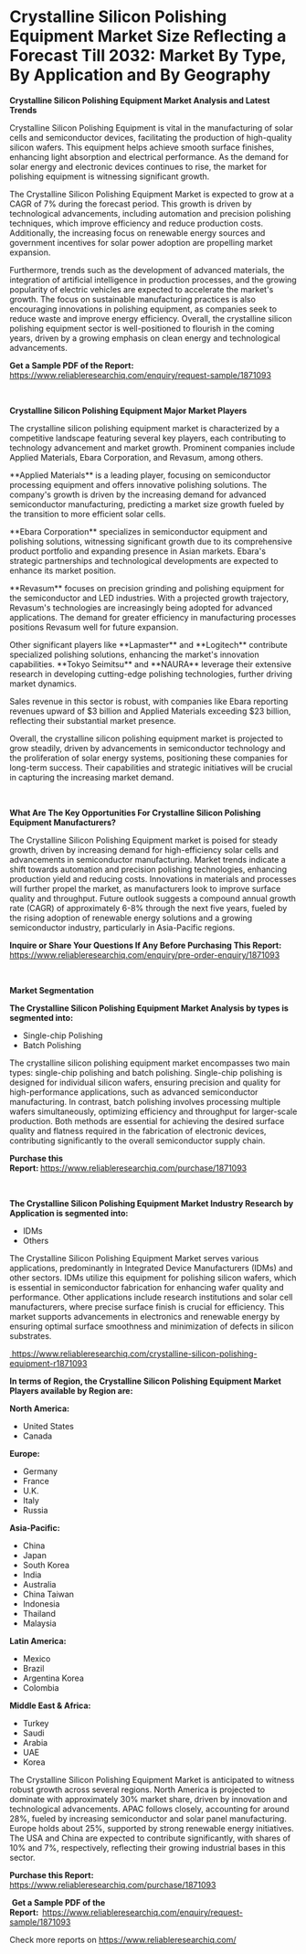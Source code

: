 <p><h1>Crystalline Silicon Polishing Equipment Market Size Reflecting a Forecast Till 2032: Market By Type, By Application and By Geography</h1></p><p><strong>Crystalline Silicon Polishing Equipment Market Analysis and Latest Trends</strong></p>
<p><p>Crystalline Silicon Polishing Equipment is vital in the manufacturing of solar cells and semiconductor devices, facilitating the production of high-quality silicon wafers. This equipment helps achieve smooth surface finishes, enhancing light absorption and electrical performance. As the demand for solar energy and electronic devices continues to rise, the market for polishing equipment is witnessing significant growth.</p><p>The Crystalline Silicon Polishing Equipment Market is expected to grow at a CAGR of 7% during the forecast period. This growth is driven by technological advancements, including automation and precision polishing techniques, which improve efficiency and reduce production costs. Additionally, the increasing focus on renewable energy sources and government incentives for solar power adoption are propelling market expansion.</p><p>Furthermore, trends such as the development of advanced materials, the integration of artificial intelligence in production processes, and the growing popularity of electric vehicles are expected to accelerate the market's growth. The focus on sustainable manufacturing practices is also encouraging innovations in polishing equipment, as companies seek to reduce waste and improve energy efficiency. Overall, the crystalline silicon polishing equipment sector is well-positioned to flourish in the coming years, driven by a growing emphasis on clean energy and technological advancements.</p></p>
<p><strong>Get a Sample PDF of the Report:&nbsp;</strong> <a href="https://www.reliableresearchiq.com/enquiry/request-sample/1871093?utm_campaign=2477&utm_medium=2&utm_source=Github&utm_content=ia&utm_term=28022025&utm_id=crystalline-silicon-polishing-equipment">https://www.reliableresearchiq.com/enquiry/request-sample/1871093</a></p>
<p>&nbsp;</p>
<p><strong>Crystalline Silicon Polishing Equipment Major Market Players</strong></p>
<p><p>The crystalline silicon polishing equipment market is characterized by a competitive landscape featuring several key players, each contributing to technology advancement and market growth. Prominent companies include Applied Materials, Ebara Corporation, and Revasum, among others.</p><p>**Applied Materials** is a leading player, focusing on semiconductor processing equipment and offers innovative polishing solutions. The company's growth is driven by the increasing demand for advanced semiconductor manufacturing, predicting a market size growth fueled by the transition to more efficient solar cells.</p><p>**Ebara Corporation** specializes in semiconductor equipment and polishing solutions, witnessing significant growth due to its comprehensive product portfolio and expanding presence in Asian markets. Ebara's strategic partnerships and technological developments are expected to enhance its market position.</p><p>**Revasum** focuses on precision grinding and polishing equipment for the semiconductor and LED industries. With a projected growth trajectory, Revasum's technologies are increasingly being adopted for advanced applications. The demand for greater efficiency in manufacturing processes positions Revasum well for future expansion.</p><p>Other significant players like **Lapmaster** and **Logitech** contribute specialized polishing solutions, enhancing the market's innovation capabilities. **Tokyo Seimitsu** and **NAURA** leverage their extensive research in developing cutting-edge polishing technologies, further driving market dynamics.</p><p>Sales revenue in this sector is robust, with companies like Ebara reporting revenues upward of $3 billion and Applied Materials exceeding $23 billion, reflecting their substantial market presence.</p><p>Overall, the crystalline silicon polishing equipment market is projected to grow steadily, driven by advancements in semiconductor technology and the proliferation of solar energy systems, positioning these companies for long-term success. Their capabilities and strategic initiatives will be crucial in capturing the increasing market demand.</p></p>
<p>&nbsp;</p>
<p><strong>What Are The Key Opportunities For Crystalline Silicon Polishing Equipment Manufacturers?</strong></p>
<p><p>The Crystalline Silicon Polishing Equipment market is poised for steady growth, driven by increasing demand for high-efficiency solar cells and advancements in semiconductor manufacturing. Market trends indicate a shift towards automation and precision polishing technologies, enhancing production yield and reducing costs. Innovations in materials and processes will further propel the market, as manufacturers look to improve surface quality and throughput. Future outlook suggests a compound annual growth rate (CAGR) of approximately 6-8% through the next five years, fueled by the rising adoption of renewable energy solutions and a growing semiconductor industry, particularly in Asia-Pacific regions.</p></p>
<p><strong>Inquire or Share Your Questions If Any Before Purchasing This Report:</strong> <a href="https://www.reliableresearchiq.com/enquiry/pre-order-enquiry/1871093?utm_campaign=2477&utm_medium=2&utm_source=Github&utm_content=ia&utm_term=28022025&utm_id=crystalline-silicon-polishing-equipment">https://www.reliableresearchiq.com/enquiry/pre-order-enquiry/1871093</a></p>
<p>&nbsp;</p>
<p><strong>Market Segmentation</strong></p>
<p><strong>The Crystalline Silicon Polishing Equipment Market Analysis by types is segmented into:</strong></p>
<p><ul><li>Single-chip Polishing</li><li>Batch Polishing</li></ul></p>
<p><p>The crystalline silicon polishing equipment market encompasses two main types: single-chip polishing and batch polishing. Single-chip polishing is designed for individual silicon wafers, ensuring precision and quality for high-performance applications, such as advanced semiconductor manufacturing. In contrast, batch polishing involves processing multiple wafers simultaneously, optimizing efficiency and throughput for larger-scale production. Both methods are essential for achieving the desired surface quality and flatness required in the fabrication of electronic devices, contributing significantly to the overall semiconductor supply chain.</p></p>
<p><strong>Purchase this Report:&nbsp;</strong><a href="https://www.reliableresearchiq.com/purchase/1871093?utm_campaign=2477&utm_medium=2&utm_source=Github&utm_content=ia&utm_term=28022025&utm_id=crystalline-silicon-polishing-equipment">https://www.reliableresearchiq.com/purchase/1871093</a></p>
<p>&nbsp;</p>
<p><strong>The Crystalline Silicon Polishing Equipment Market Industry Research by Application is segmented into:</strong></p>
<p><ul><li>IDMs</li><li>Others</li></ul></p>
<p><p>The Crystalline Silicon Polishing Equipment Market serves various applications, predominantly in Integrated Device Manufacturers (IDMs) and other sectors. IDMs utilize this equipment for polishing silicon wafers, which is essential in semiconductor fabrication for enhancing wafer quality and performance. Other applications include research institutions and solar cell manufacturers, where precise surface finish is crucial for efficiency. This market supports advancements in electronics and renewable energy by ensuring optimal surface smoothness and minimization of defects in silicon substrates.</p></p>
<p><a href="https://www.reliableresearchiq.com/crystalline-silicon-polishing-equipment-r1871093?utm_campaign=2477&utm_medium=2&utm_source=Github&utm_content=ia&utm_term=28022025&utm_id=crystalline-silicon-polishing-equipment">&nbsp;https://www.reliableresearchiq.com/crystalline-silicon-polishing-equipment-r1871093</a></p>
<p><strong>In terms of Region, the Crystalline Silicon Polishing Equipment Market Players available by Region are:</strong></p>
<p>
    <p> <strong> North America: </strong>
        <ul>
            <li>United States</li>
            <li>Canada</li>
        </ul>
        </p> 
    <p> <strong> Europe: </strong>
        <ul>
            <li>Germany</li>
            <li>France</li>
            <li>U.K.</li>
            <li>Italy</li>
            <li>Russia</li>
        </ul>
        </p> 
    <p> <strong> Asia-Pacific: </strong>
        <ul>
            <li>China</li>
            <li>Japan</li>
            <li>South Korea</li>
            <li>India</li>
            <li>Australia</li>
            <li>China Taiwan</li>
            <li>Indonesia</li>
            <li>Thailand</li>
            <li>Malaysia</li>
        </ul>
        </p> 
    <p> <strong> Latin America: </strong>
        <ul>
            <li>Mexico</li>
            <li>Brazil</li>
            <li>Argentina Korea</li>
            <li>Colombia</li>
        </ul>
        </p> 
    <p> <strong> Middle East & Africa: </strong>
        <ul>
            <li>Turkey</li>
            <li>Saudi</li>
            <li>Arabia</li>
            <li>UAE</li>
            <li>Korea</li>
        </ul>
    </p>
    </p>
<p><p>The Crystalline Silicon Polishing Equipment Market is anticipated to witness robust growth across several regions. North America is projected to dominate with approximately 30% market share, driven by innovation and technological advancements. APAC follows closely, accounting for around 28%, fueled by increasing semiconductor and solar panel manufacturing. Europe holds about 25%, supported by strong renewable energy initiatives. The USA and China are expected to contribute significantly, with shares of 10% and 7%, respectively, reflecting their growing industrial bases in this sector.</p></p>
<p><strong>Purchase this Report: </strong><a href="https://www.reliableresearchiq.com/purchase/1871093?utm_campaign=2477&utm_medium=2&utm_source=Github&utm_content=ia&utm_term=28022025&utm_id=crystalline-silicon-polishing-equipment">https://www.reliableresearchiq.com/purchase/1871093</a></p>
<p>&nbsp;<strong>Get a Sample PDF of the Report:&nbsp;&nbsp;</strong><a href="https://www.reliableresearchiq.com/enquiry/request-sample/1871093?utm_campaign=2477&utm_medium=2&utm_source=Github&utm_content=ia&utm_term=28022025&utm_id=crystalline-silicon-polishing-equipment">https://www.reliableresearchiq.com/enquiry/request-sample/1871093</a></p>
<p><strong></strong></p>
<p>Check more reports on <a href="https://www.reliableresearchiq.com/?utm_campaign=2477&utm_medium=2&utm_source=Github&utm_content=ia&utm_term=28022025&utm_id=crystalline-silicon-polishing-equipment">https://www.reliableresearchiq.com/</a></p>